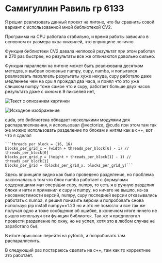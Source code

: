 # Самигуллин Равиль гр 6133
Я решил реализовать данный проект на питоне, что бы сравнить совой вариант с использованной мной библиотекой CV2.

Программа на CPU работала стабильно, и время работы зависило в основном от размера окна пиксилей, что впринципе логично.

Функция библиотеки CV2 давала неплохой результат при этом работая в 270 раз быстрее, но результаты все же отличаются довольно сильно.

Функция параллели на питоне может быть реализована десятком методов, я выбрал основные numpy, cupy, numba, и попытался реализовать
параллель результаты хуже некуда,
cupy работало даже медленнее чем на cpu я прождал два часа, и понял что это уже слишком
numpy тоже самое что и cupy, работает больше двух часов результата даже с окном в 9 пикселей нет,

![Текст с описанием картинки](/images/gpu.png)

<image src="/images/dwsample-bmp-1920.bmp" alt="Исходное изображение">

cuda, это библиотека обладает несколькими модулями для распараллеливания, я использовал @vectorize, @cuda
при этом там так же можно использовать разделение по блокам и нитям как в c++, вот что я сделал

    ```threads_per_block = (16, 16)
    blocks_per_grid_x = (width + threads_per_block[0] - 1) // threads_per_block[0]
    blocks_per_grid_y = (height + threads_per_block[1] - 1) // threads_per_block[1]
    blocks_per_grid = (blocks_per_grid_x, blocks_per_grid_y)```
    
Здесь впринципе видно как было проведено разделение, но проблема заключалась в том что блок numba работает с формулами
содержащими мат операции cupy, numpy, то есть я в ручную разделил блоки и нити и применил к cupy и numpy, но ничего не вышло,
из-за несовместимости версий, numpy, cupy последней версии отказывались работать с numba, я решил понизить версии и попробовать снова 
используя pip install numpy==1.23 но и это не помогло и все так же получал одно и тоже сообщение об ошибке, в конечном итоге
ничего не вышло используя эти функции библиотек.
Так же я предпологал провести разделение по окну, но не успел, хотя это в любом случае не заработало бы(.

В итоге пришлось перейти на pytorch, и попробовать там распараллелить.



В следующий раз постараюсь сделать на c++, там как то корректнее это работает.
